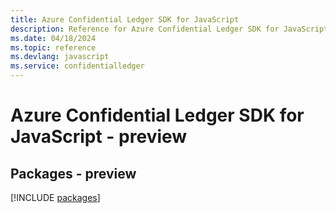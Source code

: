 ```yaml
---
title: Azure Confidential Ledger SDK for JavaScript
description: Reference for Azure Confidential Ledger SDK for JavaScript
ms.date: 04/18/2024
ms.topic: reference
ms.devlang: javascript
ms.service: confidentialledger
---
```

# Azure Confidential Ledger SDK for JavaScript - preview
## Packages - preview
[!INCLUDE [packages](confidential-ledger-index.md)]